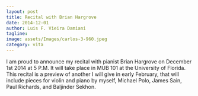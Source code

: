 ```yaml
---
layout: post
title: Recital with Brian Hargrove
date: 2014-12-01
author: Luis F. Vieira Damiani
tagline:
image: assets/Images/carlos-3-960.jpeg
category: vita
---
```


I am proud to announce my recital with pianist Brian Hargrove on December 1st 2014 at 5 P.M. It will take place in MUB 101 at the University of Florida. This recital is a preview of another I will give in early February, that will include pieces for violin and piano by myself, Michael Polo, James Sain, Paul Richards, and Baljinder Sekhon.